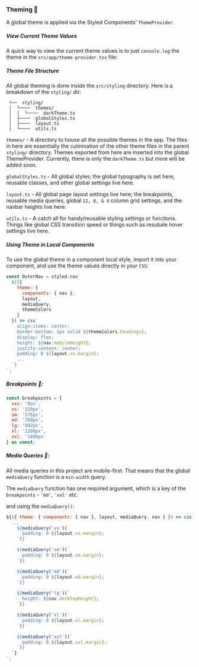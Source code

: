 ### Theming 🎨

A global theme is applied via the Styled Components' `ThemeProvider`.

##### View Current Theme Values

A quick way to view the current theme values is to just `console.log` the theme in the `src/app/theme-provider.tsx` file:

##### Theme File Structure

All global theming is done inside the `src/styling` directory. Here is a breakdown of the `styling/` dir:

```
 └──  styling/
 │  └────  themes/
 │  │  └────  darkTheme.ts
 │  ├────  globalStyles.ts
 │  ├────  layout.ts
 │  └────  utils.ts
```

`themes/` - A directory to house all the possible themes in the app. The files in here are essentially the culmination of the other theme files in the parent `styling/` directory. Themes exported from here are inserted into the global ThemeProvider. Currently, there is only the `darkTheme.ts` but more will be added soon.

`globalStyles.ts` - All global styles; the global typography is set here, reusable classes, and other global settings live here.

`layout.ts` - All global page layout settings live here; the breakpoints, reusable media queries, global `12, 8, & 4` column grid settings, and the navbar heights live here.

`utils.ts` - A catch all for handy/reusable styling settings or functions. Things like global CSS transition speed or things such as resubale hover settings live here.

##### Using Theme in Local Components

To use the global theme in a component local style, import it into your component, and use the theme values directly in your `CSS`:

```jsx
const OuterNav = styled.nav`
  ${({
    theme: {
      components: { nav },
      layout,
      mediaQuery,
      themeColors
    }
  }) => css`
    align-items: center;
    border-bottom: 1px solid ${themeColors.headings};
    display: flex;
    height: ${nav.mobileHeight};
    justify-content: center;
    padding: 0 ${layout.xs.margin};
    ...
  `}
`;
```

##### Breakpoints 📐:

```jsx
const breakpoints = {
  xxs: '0px',
  xs: '320px',
  sm: '576px',
  md: '768px',
  lg: '992px',
  xl: '1200px',
  xxl: '1400px'
} as const;
```

##### Media Queries 🔎:

All media queries in this project are mobile-first. That means that the global `mediaQuery` function is a `min-width` query.

The `mediaQuery` function has one required argument, which is a key of the `breakpoints` - `'md'`, `'xxl'` etc.

and using the `mediaQuery()`:

```jsx
${({ theme: { components: { nav }, layout, mediaQuery, nav } }) => css`
  ...
    ${mediaQuery('xs')(`
      padding: 0 ${layout.xs.margin};
    `)}

    ${mediaQuery('sm')(`
      padding: 0 ${layout.sm.margin};
    `)}

    ${mediaQuery('md')(`
      padding: 0 ${layout.md.margin};
    `)}

    ${mediaQuery('lg')(`
      height: ${nav.desktopHeight};
    `)}

    ${mediaQuery('xl')(`
      padding: 0 ${layout.xl.margin};
    `)}

    ${mediaQuery('xxl')(`
      padding: 0 ${layout.xxl.margin};
    `)}
  `}
`;
```
